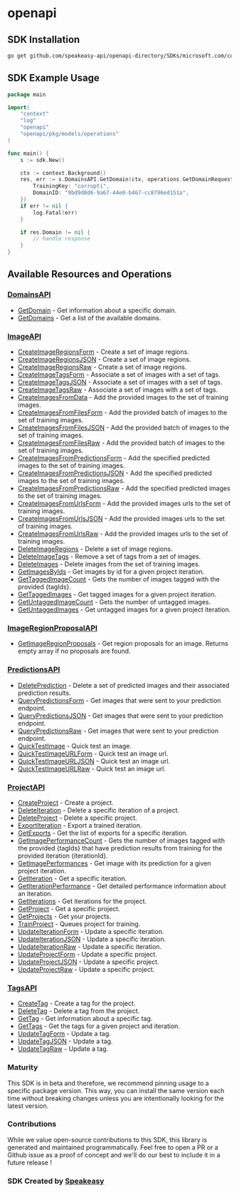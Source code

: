# openapi

<!-- Start SDK Installation -->
## SDK Installation

```bash
go get github.com/speakeasy-api/openapi-directory/SDKs/microsoft.com/cognitiveservices-Training/2.2/go
```
<!-- End SDK Installation -->

## SDK Example Usage
<!-- Start SDK Example Usage -->
```go
package main

import(
	"context"
	"log"
	"openapi"
	"openapi/pkg/models/operations"
)

func main() {
    s := sdk.New()

    ctx := context.Background()
    res, err := s.DomainsAPI.GetDomain(ctx, operations.GetDomainRequest{
        TrainingKey: "corrupti",
        DomainID: "9bd9d8d6-9a67-44e0-b467-cc8796ed151a",
    })
    if err != nil {
        log.Fatal(err)
    }

    if res.Domain != nil {
        // handle response
    }
}
```
<!-- End SDK Example Usage -->

<!-- Start SDK Available Operations -->
## Available Resources and Operations


### [DomainsAPI](docs/domainsapi/README.md)

* [GetDomain](docs/domainsapi/README.md#getdomain) - Get information about a specific domain.
* [GetDomains](docs/domainsapi/README.md#getdomains) - Get a list of the available domains.

### [ImageAPI](docs/imageapi/README.md)

* [CreateImageRegionsForm](docs/imageapi/README.md#createimageregionsform) - Create a set of image regions.
* [CreateImageRegionsJSON](docs/imageapi/README.md#createimageregionsjson) - Create a set of image regions.
* [CreateImageRegionsRaw](docs/imageapi/README.md#createimageregionsraw) - Create a set of image regions.
* [CreateImageTagsForm](docs/imageapi/README.md#createimagetagsform) - Associate a set of images with a set of tags.
* [CreateImageTagsJSON](docs/imageapi/README.md#createimagetagsjson) - Associate a set of images with a set of tags.
* [CreateImageTagsRaw](docs/imageapi/README.md#createimagetagsraw) - Associate a set of images with a set of tags.
* [CreateImagesFromData](docs/imageapi/README.md#createimagesfromdata) - Add the provided images to the set of training images.
* [CreateImagesFromFilesForm](docs/imageapi/README.md#createimagesfromfilesform) - Add the provided batch of images to the set of training images.
* [CreateImagesFromFilesJSON](docs/imageapi/README.md#createimagesfromfilesjson) - Add the provided batch of images to the set of training images.
* [CreateImagesFromFilesRaw](docs/imageapi/README.md#createimagesfromfilesraw) - Add the provided batch of images to the set of training images.
* [CreateImagesFromPredictionsForm](docs/imageapi/README.md#createimagesfrompredictionsform) - Add the specified predicted images to the set of training images.
* [CreateImagesFromPredictionsJSON](docs/imageapi/README.md#createimagesfrompredictionsjson) - Add the specified predicted images to the set of training images.
* [CreateImagesFromPredictionsRaw](docs/imageapi/README.md#createimagesfrompredictionsraw) - Add the specified predicted images to the set of training images.
* [CreateImagesFromUrlsForm](docs/imageapi/README.md#createimagesfromurlsform) - Add the provided images urls to the set of training images.
* [CreateImagesFromUrlsJSON](docs/imageapi/README.md#createimagesfromurlsjson) - Add the provided images urls to the set of training images.
* [CreateImagesFromUrlsRaw](docs/imageapi/README.md#createimagesfromurlsraw) - Add the provided images urls to the set of training images.
* [DeleteImageRegions](docs/imageapi/README.md#deleteimageregions) - Delete a set of image regions.
* [DeleteImageTags](docs/imageapi/README.md#deleteimagetags) - Remove a set of tags from a set of images.
* [DeleteImages](docs/imageapi/README.md#deleteimages) - Delete images from the set of training images.
* [GetImagesByIds](docs/imageapi/README.md#getimagesbyids) - Get images by id for a given project iteration.
* [GetTaggedImageCount](docs/imageapi/README.md#gettaggedimagecount) - Gets the number of images tagged with the provided {tagIds}.
* [GetTaggedImages](docs/imageapi/README.md#gettaggedimages) - Get tagged images for a given project iteration.
* [GetUntaggedImageCount](docs/imageapi/README.md#getuntaggedimagecount) - Gets the number of untagged images.
* [GetUntaggedImages](docs/imageapi/README.md#getuntaggedimages) - Get untagged images for a given project iteration.

### [ImageRegionProposalAPI](docs/imageregionproposalapi/README.md)

* [GetImageRegionProposals](docs/imageregionproposalapi/README.md#getimageregionproposals) - Get region proposals for an image. Returns empty array if no proposals are found.

### [PredictionsAPI](docs/predictionsapi/README.md)

* [DeletePrediction](docs/predictionsapi/README.md#deleteprediction) - Delete a set of predicted images and their associated prediction results.
* [QueryPredictionsForm](docs/predictionsapi/README.md#querypredictionsform) - Get images that were sent to your prediction endpoint.
* [QueryPredictionsJSON](docs/predictionsapi/README.md#querypredictionsjson) - Get images that were sent to your prediction endpoint.
* [QueryPredictionsRaw](docs/predictionsapi/README.md#querypredictionsraw) - Get images that were sent to your prediction endpoint.
* [QuickTestImage](docs/predictionsapi/README.md#quicktestimage) - Quick test an image.
* [QuickTestImageURLForm](docs/predictionsapi/README.md#quicktestimageurlform) - Quick test an image url.
* [QuickTestImageURLJSON](docs/predictionsapi/README.md#quicktestimageurljson) - Quick test an image url.
* [QuickTestImageURLRaw](docs/predictionsapi/README.md#quicktestimageurlraw) - Quick test an image url.

### [ProjectAPI](docs/projectapi/README.md)

* [CreateProject](docs/projectapi/README.md#createproject) - Create a project.
* [DeleteIteration](docs/projectapi/README.md#deleteiteration) - Delete a specific iteration of a project.
* [DeleteProject](docs/projectapi/README.md#deleteproject) - Delete a specific project.
* [ExportIteration](docs/projectapi/README.md#exportiteration) - Export a trained iteration.
* [GetExports](docs/projectapi/README.md#getexports) - Get the list of exports for a specific iteration.
* [GetImagePerformanceCount](docs/projectapi/README.md#getimageperformancecount) - Gets the number of images tagged with the provided {tagIds} that have prediction results from
training for the provided iteration {iterationId}.
* [GetImagePerformances](docs/projectapi/README.md#getimageperformances) - Get image with its prediction for a given project iteration.
* [GetIteration](docs/projectapi/README.md#getiteration) - Get a specific iteration.
* [GetIterationPerformance](docs/projectapi/README.md#getiterationperformance) - Get detailed performance information about an iteration.
* [GetIterations](docs/projectapi/README.md#getiterations) - Get iterations for the project.
* [GetProject](docs/projectapi/README.md#getproject) - Get a specific project.
* [GetProjects](docs/projectapi/README.md#getprojects) - Get your projects.
* [TrainProject](docs/projectapi/README.md#trainproject) - Queues project for training.
* [UpdateIterationForm](docs/projectapi/README.md#updateiterationform) - Update a specific iteration.
* [UpdateIterationJSON](docs/projectapi/README.md#updateiterationjson) - Update a specific iteration.
* [UpdateIterationRaw](docs/projectapi/README.md#updateiterationraw) - Update a specific iteration.
* [UpdateProjectForm](docs/projectapi/README.md#updateprojectform) - Update a specific project.
* [UpdateProjectJSON](docs/projectapi/README.md#updateprojectjson) - Update a specific project.
* [UpdateProjectRaw](docs/projectapi/README.md#updateprojectraw) - Update a specific project.

### [TagsAPI](docs/tagsapi/README.md)

* [CreateTag](docs/tagsapi/README.md#createtag) - Create a tag for the project.
* [DeleteTag](docs/tagsapi/README.md#deletetag) - Delete a tag from the project.
* [GetTag](docs/tagsapi/README.md#gettag) - Get information about a specific tag.
* [GetTags](docs/tagsapi/README.md#gettags) - Get the tags for a given project and iteration.
* [UpdateTagForm](docs/tagsapi/README.md#updatetagform) - Update a tag.
* [UpdateTagJSON](docs/tagsapi/README.md#updatetagjson) - Update a tag.
* [UpdateTagRaw](docs/tagsapi/README.md#updatetagraw) - Update a tag.
<!-- End SDK Available Operations -->

### Maturity

This SDK is in beta and therefore, we recommend pinning usage to a specific package version.
This way, you can install the same version each time without breaking changes unless you are intentionally
looking for the latest version.

### Contributions

While we value open-source contributions to this SDK, this library is generated and maintained programmatically.
Feel free to open a PR or a Github issue as a proof of concept and we'll do our best to include it in a future release !

### SDK Created by [Speakeasy](https://docs.speakeasyapi.dev/docs/using-speakeasy/client-sdks)
